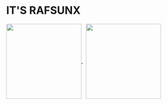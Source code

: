 # IT'S RAFSUNX




<a href="https://github.com/anuraghazra/github-readme-stats">
  <img height=200 align="center" src="https://github-readme-stats.vercel.app/api?username=RAFSuNX&show_icons=true&theme=apprentice" />
</a>
&nbsp
<a href="https://github.com/anuraghazra/convoychat">
  <img height=200 align="center" src="https://github-readme-stats.vercel.app/api/top-langs?username=RAFSuNX&theme=apprentice&layout=compact&langs_count=8&card_width=320" />
</a>
